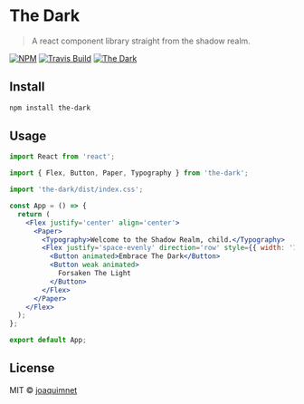 # The Dark

> A react component library straight from the shadow realm.

[![NPM](https://img.shields.io/npm/v/the-dark.svg)](https://www.npmjs.com/package/the-dark) [![Travis Build](https://img.shields.io/travis/joaquimnet/the-dark)](https://travis-ci.com/github/joaquimnet/the-dark) [![The Dark](https://img.shields.io/badge/The-Dark-blue?labelColor=000000&color=555555)](https://github.com/joaquimnet/the-dark)

## Install

```bash
npm install the-dark
```

## Usage

```jsx
import React from 'react';

import { Flex, Button, Paper, Typography } from 'the-dark';

import 'the-dark/dist/index.css';

const App = () => {
  return (
    <Flex justify='center' align='center'>
      <Paper>
        <Typography>Welcome to the Shadow Realm, child.</Typography>
        <Flex justify='space-evenly' direction='row' style={{ width: '100%' }}>
          <Button animated>Embrace The Dark</Button>
          <Button weak animated>
            Forsaken The Light
          </Button>
        </Flex>
      </Paper>
    </Flex>
  );
};

export default App;
```

## License

MIT © [joaquimnet](https://github.com/joaquimnet)
